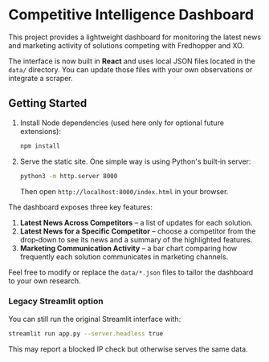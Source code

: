 # Competitive Intelligence Dashboard

This project provides a lightweight dashboard for monitoring the latest news and marketing activity of solutions competing with Fredhopper and XO.

The interface is now built in **React** and uses local JSON files located in the `data/` directory. You can update those files with your own observations or integrate a scraper.

## Getting Started

1. Install Node dependencies (used here only for optional future extensions):
   ```bash
   npm install
   ```

2. Serve the static site. One simple way is using Python's built‑in server:
   ```bash
   python3 -m http.server 8000
   ```
   Then open `http://localhost:8000/index.html` in your browser.

The dashboard exposes three key features:

1. **Latest News Across Competitors** – a list of updates for each solution.
2. **Latest News for a Specific Competitor** – choose a competitor from the drop‑down to see its news and a summary of the highlighted features.
3. **Marketing Communication Activity** – a bar chart comparing how frequently each solution communicates in marketing channels.

Feel free to modify or replace the `data/*.json` files to tailor the dashboard to your own research.

### Legacy Streamlit option
You can still run the original Streamlit interface with:
```bash
streamlit run app.py --server.headless true
```
This may report a blocked IP check but otherwise serves the same data.
